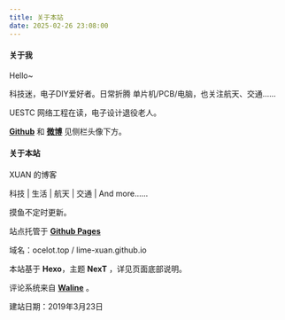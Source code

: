 ```yaml
---
title: 关于本站
date: 2025-02-26 23:08:00
---
```

#### 关于我

Hello~

科技迷，电子DIY爱好者。日常折腾 单片机/PCB/电脑，也关注航天、交通……

UESTC 网络工程在读，电子设计退役老人。

[**Github**](https://github.com/Lime-Xuan) 和 [**微博**](https://weibo.com/u/2379418717) 见侧栏头像下方。

#### 关于本站

XUAN 的博客

科技 | 生活 | 航天 | 交通 | And more……

摸鱼不定时更新。

站点托管于 [**Github Pages**](https://github.com/Lime-Xuan/lime-xuan.github.io)

域名：ocelot.top / lime-xuan.github.io

本站基于 **Hexo**，主题 **NexT** ，详见页面底部说明。

评论系统来自 [**Waline**](https://waline.js.org/) 。

建站日期：2019年3月23日
